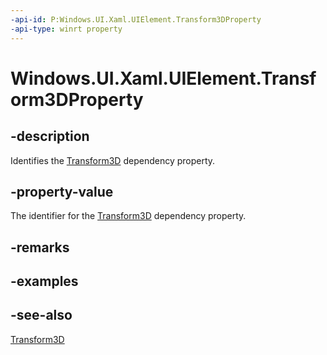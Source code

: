 ```yaml
---
-api-id: P:Windows.UI.Xaml.UIElement.Transform3DProperty
-api-type: winrt property
---
```


<!-- Property syntax
public Windows.UI.Xaml.DependencyProperty Transform3DProperty { get; }
-->

# Windows.UI.Xaml.UIElement.Transform3DProperty

## -description
Identifies the [Transform3D](uielement_transform3d.md) dependency property.



## -property-value
The identifier for the [Transform3D](uielement_transform3d.md) dependency property.

## -remarks

## -examples

## -see-also
[Transform3D](uielement_transform3d.md)
